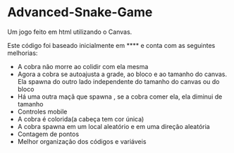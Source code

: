 # Advanced-Snake-Game
Um jogo feito em html utilizando o Canvas.

Este código foi baseado inicialmente em ****
e conta com as seguintes melhorias:


- A cobra não morre ao colidir com ela mesma
- Agora a cobra se autoajusta a grade, ao bloco e ao tamanho do canvas.
Ela spawna do outro lado independente do tamanho do canvas ou do bloco
- Há uma outra maçã que spawna , se a cobra comer ela, ela diminui de tamanho
- Controles mobile 
- A cobra é colorida(a cabeça tem cor única)
- A cobra spawna em um local aleatório e em uma direção aleatória
- Contagem de pontos
- Melhor organização dos códigos e variáveis 
